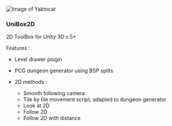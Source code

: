 ![Image of Yaktocat](https://github.com/EPIKorial/UniBox2D/logo.png)

### UniBox2D ###

2D ToolBox for Unity 3D v.5+

Features :

- Level drawer plugin

- PCG dungeon generator using BSP splits

- 2D methods :
	+ Smooth following camera 
	+ Tile by tile movement script, adapted to dungeon generator
	+ Look at 2D
	+ Follow 2D
	+ Follow 2D with distance
